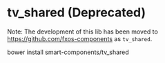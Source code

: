# tv_shared (Deprecated)

Note: The development of this lib has been moved to https://github.com/fxos-components as ```tv_shared```.

bower install smart-components/tv_shared
